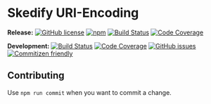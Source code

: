 # Skedify URI-Encoding

**Release:**
[![GitHub license](https://img.shields.io/badge/license-MIT-blue.svg)](https://raw.githubusercontent.com/skedify/skedify-uri-encoding/develop/LICENSE)
[![npm](https://img.shields.io/npm/v/skedify-uri-encoding.svg?maxAge=2592000)](https://www.npmjs.com/package/skedify-uri-encoding)
[![Build Status](https://travis-ci.org/skedify/skedify-uri-encoding.svg?branch=master)](https://travis-ci.org/skedify/skedify-uri-encoding)
[![Code Coverage](https://codecov.io/gh/skedify/skedify-uri-encoding/branch/master/graph/badge.svg)](https://codecov.io/gh/skedify/skedify-uri-encoding)

**Development:**
[![Build Status](https://travis-ci.org/skedify/skedify-uri-encoding.svg?branch=develop)](https://travis-ci.org/skedify/skedify-uri-encoding)
[![Code Coverage](https://codecov.io/gh/skedify/skedify-uri-encoding/branch/develop/graph/badge.svg)](https://codecov.io/gh/skedify/skedify-uri-encoding)
[![GitHub issues](https://img.shields.io/github/issues/skedify/skedify-uri-encoding.svg)](https://github.com/skedify/skedify-uri-encoding/issues)
[![Commitizen friendly](https://img.shields.io/badge/commitizen-friendly-brightgreen.svg)](http://commitizen.github.io/cz-cli/)

## Contributing

Use `npm run commit` when you want to commit a change.
